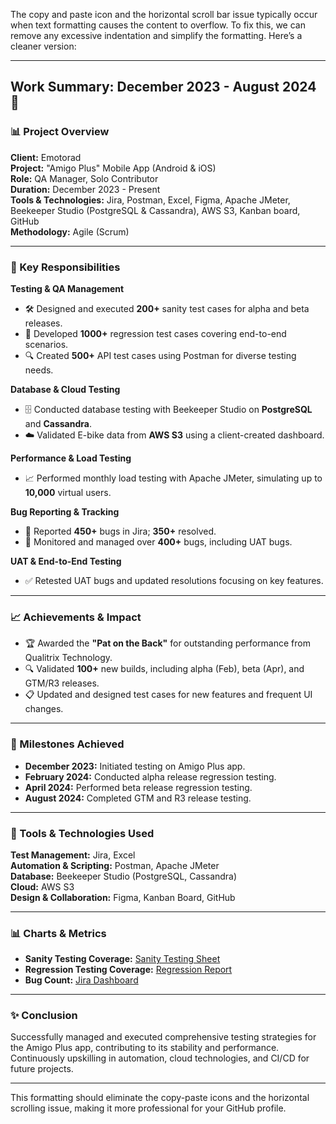 The copy and paste icon and the horizontal scroll bar issue typically occur when text formatting causes the content to overflow. To fix this, we can remove any excessive indentation and simplify the formatting. Here’s a cleaner version:

---

## **Work Summary: December 2023 - August 2024** 🚀

### **📊 Project Overview**
**Client:** Emotorad  
**Project:** "Amigo Plus" Mobile App (Android & iOS)  
**Role:** QA Manager, Solo Contributor  
**Duration:** December 2023 - Present  
**Tools & Technologies:** Jira, Postman, Excel, Figma, Apache JMeter, Beekeeper Studio (PostgreSQL & Cassandra), AWS S3, Kanban board, GitHub  
**Methodology:** Agile (Scrum)

---

### **🚀 Key Responsibilities**

**Testing & QA Management**  
- 🛠️ Designed and executed **200+** sanity test cases for alpha and beta releases.  
- 🧪 Developed **1000+** regression test cases covering end-to-end scenarios.  
- 🔍 Created **500+** API test cases using Postman for diverse testing needs.

**Database & Cloud Testing**  
- 🗄️ Conducted database testing with Beekeeper Studio on **PostgreSQL** and **Cassandra**.  
- ☁️ Validated E-bike data from **AWS S3** using a client-created dashboard.

**Performance & Load Testing**  
- 📈 Performed monthly load testing with Apache JMeter, simulating up to **10,000** virtual users.

**Bug Reporting & Tracking**  
- 🐞 Reported **450+** bugs in Jira; **350+** resolved.  
- 🔄 Monitored and managed over **400+** bugs, including UAT bugs.

**UAT & End-to-End Testing**  
- ✅ Retested UAT bugs and updated resolutions focusing on key features.

---

### **📈 Achievements & Impact**

- 🏆 Awarded the **"Pat on the Back"** for outstanding performance from Qualitrix Technology.  
- 🔍 Validated **100+** new builds, including alpha (Feb), beta (Apr), and GTM/R3 releases.  
- 📋 Updated and designed test cases for new features and frequent UI changes.

---

### **📅 Milestones Achieved**

- **December 2023:** Initiated testing on Amigo Plus app.  
- **February 2024:** Conducted alpha release regression testing.  
- **April 2024:** Performed beta release regression testing.  
- **August 2024:** Completed GTM and R3 release testing.

---

### **💼 Tools & Technologies Used**

**Test Management:** Jira, Excel  
**Automation & Scripting:** Postman, Apache JMeter  
**Database:** Beekeeper Studio (PostgreSQL, Cassandra)  
**Cloud:** AWS S3  
**Design & Collaboration:** Figma, Kanban Board, GitHub

---

### **📊 Charts & Metrics**

- **Sanity Testing Coverage:** [Sanity Testing Sheet](https://github.com/karthikeyank4/Sanity-Test-Reprot-)  
- **Regression Testing Coverage:** [Regression Report](https://github.com/karthikeyank4/Regression-Report-EMotorad)  
- **Bug Count:** [Jira Dashboard](https://github.com/karthikeyank4/Bug-Reporting---Amigo-Project)

---

### **✨ Conclusion**

Successfully managed and executed comprehensive testing strategies for the Amigo Plus app, contributing to its stability and performance. Continuously upskilling in automation, cloud technologies, and CI/CD for future projects.

---

This formatting should eliminate the copy-paste icons and the horizontal scrolling issue, making it more professional for your GitHub profile.
